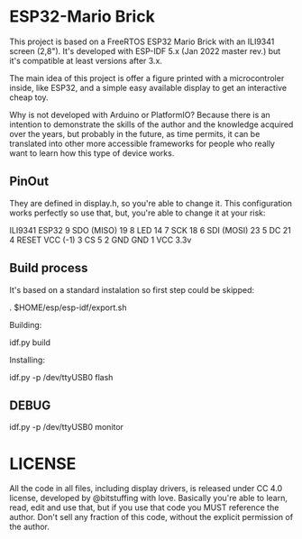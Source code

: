 # ESP32-Mario Brick

This project is based on a FreeRTOS ESP32 Mario Brick with an ILI9341 screen (2,8").
It's developed with ESP-IDF 5.x (Jan 2022 master rev.) but it's compatible at
least versions after 3.x.

The main idea of this project is offer a figure printed with a microcontroler
inside, like ESP32, and a simple easy available display to get an interactive cheap toy.

Why is not developed with Arduino or PlatformIO? Because there is an intention
to demonstrate the skills of the author and the knowledge acquired over the years,
but probably in the future, as time permits, it can be translated into other more
accessible frameworks for people who really want to learn how this type of device works.

## PinOut

They are defined in display.h, so you're able to change it.
This configuration works perfectly so use that, but, you're able to change it
at your risk:

ILI9341               ESP32
9 SDO (MISO)          19
8 LED                 14
7 SCK                 18
6 SDI (MOSI)          23
5 DC                  21
4 RESET               VCC (-1)
3 CS                  5
2 GND                 GND
1 VCC                 3.3v

## Build process

It's based on a standard instalation so first step could be skipped:

. $HOME/esp/esp-idf/export.sh

Building:

idf.py build

Installing:

idf.py -p /dev/ttyUSB0 flash

## DEBUG

idf.py -p /dev/ttyUSB0 monitor


# LICENSE
All the code in all files, including display drivers, is released under CC 4.0 license,
developed by @bitstuffing with love. Basically you're able to learn, read, edit and
use that, but if you use that code you MUST reference the author.
Don't sell any fraction of this code, without the explicit permission of the author.
